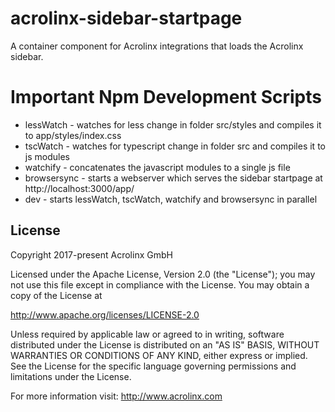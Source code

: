 # acrolinx-sidebar-startpage

A container component for Acrolinx integrations that loads the Acrolinx sidebar.

# Important Npm Development Scripts

* lessWatch - watches for less change in folder src/styles and compiles it to app/styles/index.css
* tscWatch - watches for typescript change in folder src and compiles it to js modules
* watchify - concatenates the javascript modules to a single js file
* browsersync - starts a webserver which serves the sidebar startpage at http://localhost:3000/app/
* dev - starts lessWatch, tscWatch, watchify and browsersync in parallel

## License

Copyright 2017-present Acrolinx GmbH

Licensed under the Apache License, Version 2.0 (the "License");
you may not use this file except in compliance with the License.
You may obtain a copy of the License at

http://www.apache.org/licenses/LICENSE-2.0

Unless required by applicable law or agreed to in writing, software
distributed under the License is distributed on an "AS IS" BASIS,
WITHOUT WARRANTIES OR CONDITIONS OF ANY KIND, either express or implied.
See the License for the specific language governing permissions and
limitations under the License.

For more information visit: http://www.acrolinx.com